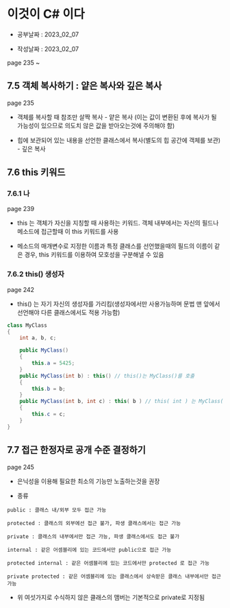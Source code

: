 # 이것이 C# 이다

- 공부날짜 : 2023_02_07

- 작성날짜 : 2023_02_07

page 235 ~ 

## 7.5 객체 복사하기 : 얕은 복사와 깊은 복사

page 235

* 객체를 복사할 때 참조만 살짝 복사 - 얕은 복사 (이는 값이 변환된 후에 복사가 될 가능성이 있으므로 의도치 않은 값을 받아오는것에 주의해야 함)

* 힙에 보관되어 있는 내용을 선언한 클래스에서 복사(별도의 힙 공간에 객체를 보관) - 깊은 복사

## 7.6 this 키워드

### 7.6.1 나

page 239

* this 는 객체가 자신을 지칭할 때 사용하는 키워드. 객체 내부에서는 자신의 필드나 메소드에 접근할때 이 this 키워드를 사용

* 메소드의 매개변수로 지정한 이름과 특정 클래스를 선언했을때의 필드의 이름이 같은 경우, this 키워드를 이용하여 모호성을 구분해낼 수 있음

### 7.6.2 this() 생성자

page 242

* this() 는 자기 자신의 생성자를 가리킴(생성자에서만 사용가능하며 문법 맨 앞에서 선언해야 다른 클래스에서도 적용 가능함)

```C#
class MyClass
{
    int a, b, c;

    public MyClass()
    {
        this.a = 5425;
    }
    public MyClass(int b) : this() // this()는 MyClass()를 호출
    {
        this.b = b;
    }
    public MyClass(int b, int c) : this( b ) // this( int ) 는 MyClass( int )를 호출
    {
        this.c = c;
    }
}
```

## 7.7 접근 한정자로 공개 수준 결정하기

page 245

* 은닉성을 이용해 필요한 최소의 기능만 노출하는것을 권장

* 종류

```
public : 클래스 내/외부 모두 접근 가능

protected : 클래스의 외부에선 접근 불가, 파생 클래스에서는 접근 가능

private : 클래스의 내부에서만 접근 가능, 파생 클래스에서도 접근 불가

internal : 같은 어셈블리에 있는 코드에서만 public으로 접근 가능

protected internal : 같은 어셈블리에 있는 코드에서만 protected 로 접근 가능

private protected : 같은 어셈블리에 있는 클래스에서 상속받은 클래스 내부에서만 접근 가능
```

* 위 여섯가지로 수식하지 않은 클래스의 맴버는 기본적으로 private로 지정됨
